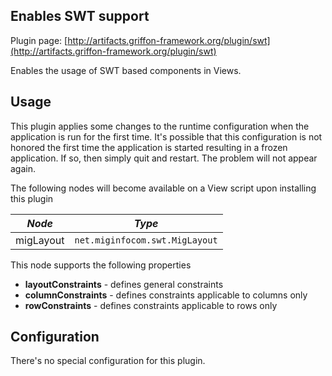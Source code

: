 
Enables SWT support
-------------------

Plugin page: [http://artifacts.griffon-framework.org/plugin/swt](http://artifacts.griffon-framework.org/plugin/swt)


Enables the usage of SWT based components in Views.

Usage
-----
This plugin applies some changes to the runtime configuration when the application is run for the first time. It's possible that
this configuration is not honored the first time the application is started resulting in a frozen application. If so, then simply
quit and restart. The problem will not appear again.


The following nodes will become available on a View script upon installing this plugin

| *Node*    | *Type*                           |
| --------- | -------------------------------- |
| migLayout | `net.miginfocom.swt.MigLayout`   |

This node supports the following properties

 * **layoutConstraints** - defines general constraints
 * **columnConstraints** - defines constraints applicable to columns only
 * **rowConstraints** - defines constraints applicable to rows only


Configuration
-------------
There's no special configuration for this plugin.

[1]: http://groovy.codehaus.org/GroovySWT

